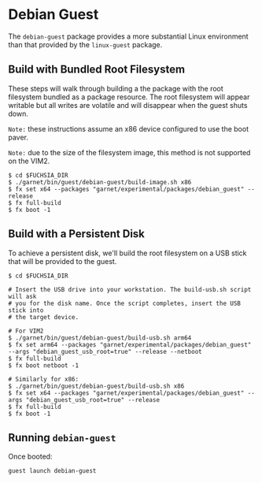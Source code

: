 # Debian Guest

The `debian-guest` package provides a more substantial Linux environment than
that provided by the `linux-guest` package.

## Build with Bundled Root Filesystem

These steps will walk through building a the package with the root filesystem
bundled as a package resource. The root filesystem will appear writable but
all writes are volatile and will disappear when the guest shuts down.

`Note:` these instructions assume an x86 device configured to use the boot paver.

`Note:` due to the size of the filesystem image, this method is not supported on
the VIM2.

```
$ cd $FUCHSIA_DIR
$ ./garnet/bin/guest/debian-guest/build-image.sh x86
$ fx set x64 --packages "garnet/experimental/packages/debian_guest" --release
$ fx full-build
$ fx boot -1
```

## Build with a Persistent Disk

To achieve a persistent disk, we'll build the root filesystem on a USB stick
that will be provided to the guest.

```
$ cd $FUCHSIA_DIR

# Insert the USB drive into your workstation. The build-usb.sh script will ask
# you for the disk name. Once the script completes, insert the USB stick into
# the target device.

# For VIM2
$ ./garnet/bin/guest/debian-guest/build-usb.sh arm64
$ fx set arm64 --packages "garnet/experimental/packages/debian_guest" --args "debian_guest_usb_root=true" --release --netboot
$ fx full-build
$ fx boot netboot -1

# Similarly for x86:
$ ./garnet/bin/guest/debian-guest/build-usb.sh x86
$ fx set x64 --packages "garnet/experimental/packages/debian_guest" --args "debian_guest_usb_root=true" --release
$ fx full-build
$ fx boot -1
```

## Running `debian-guest`

Once booted:

```
guest launch debian-guest
```
